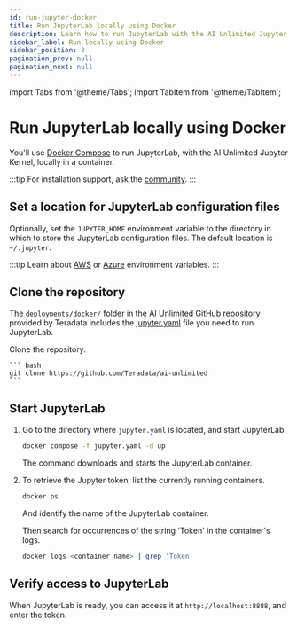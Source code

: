 ```yaml
---
id: run-jupyter-docker
title: Run JupyterLab locally using Docker
description: Learn how to run JupyterLab with the AI Unlimited Jupyter Kernel on your computer.
sidebar_label: Run locally using Docker
sidebar_position: 3
pagination_prev: null
pagination_next: null
---
```


import Tabs from '@theme/Tabs';
import TabItem from '@theme/TabItem';

# Run JupyterLab locally using Docker

You'll use [Docker Compose](https://docs.docker.com/compose/) to run JupyterLab, with the AI Unlimited Jupyter Kernel, locally in a container.

:::tip
For installation support, ask the [community](https://support.teradata.com/community?id=community_forum&sys_id=b0aba91597c329d0e6d2bd8c1253affa).
:::


## Set a location for JupyterLab configuration files

Optionally, set the `JUPYTER_HOME` environment variable to the directory in which to store the JupyterLab configuration files. The default location is `~/.jupyter`.

:::tip
Learn about [AWS](https://docs.aws.amazon.com/sdkref/latest/guide/environment-variables.html) or [Azure](https://github.com/paulbouwer/terraform-azure-quickstarts-samples/blob/master/README.md#azure-authentication) environment variables.
:::


## Clone the repository

The `deployments/docker/` folder in the [AI Unlimited GitHub repository](https://github.com/Teradata/ai-unlimited) provided by Teradata includes the [jupyter.yaml](https://github.com/Teradata/ai-unlimited/blob/develop/deployments/docker/jupyter.yaml) file you need to run JupyterLab. 

Clone the repository.

    ``` bash
    git clone https://github.com/Teradata/ai-unlimited
	```


## Start JupyterLab

1. Go to the directory where `jupyter.yaml` is located, and start JupyterLab.

	```bash title="Run the Docker Compose file in the background "
	docker compose -f jupyter.yaml -d up 
	```
	The command downloads and starts the JupyterLab container.

2. To retrieve the Jupyter token, list the currently running containers.

	```bash
	docker ps 
	```
	
	And identify the name of the JupyterLab container.
	
	Then search for occurrences of the string 'Token' in the container's logs.

	```bash
	docker logs <container_name> | grep 'Token'
	```

## Verify access to JupyterLab

When JupyterLab is ready, you can access it at `http://localhost:8888`, and enter the token. 



